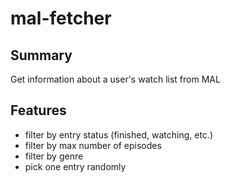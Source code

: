 # mal-fetcher
## Summary
Get information about a user's watch list from MAL

## Features
- filter by entry status (finished, watching, etc.)
- filter by max number of episodes
- filter by genre
- pick one entry randomly
